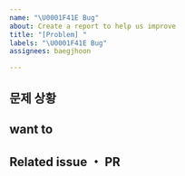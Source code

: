 ```yaml
---
name: "\U0001F41E Bug"
about: Create a report to help us improve
title: "[Problem] "
labels: "\U0001F41E Bug"
assignees: baegjhoon

---
```


## 문제 상황


## want to


## Related issue ・ PR
